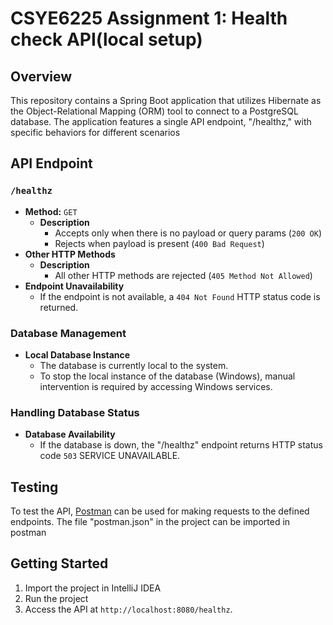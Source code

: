 # CSYE6225 Assignment 1: Health check API(local setup)

## Overview

This repository contains a Spring Boot application that utilizes Hibernate as the Object-Relational Mapping (ORM) tool to connect to a PostgreSQL database. The application features a single API endpoint, "/healthz," with specific behaviors for different scenarios
 
## API Endpoint

### `/healthz`

- **Method:** `GET`
    - **Description** 
      - Accepts only when there is no payload or query params (`200 OK`)
      - Rejects when payload is present (`400 Bad Request`)
- **Other HTTP Methods**
    - **Description**
      - All other HTTP methods are rejected (`405 Method Not Allowed`)
- **Endpoint Unavailability**
  - If the endpoint is not available, a `404 Not Found` HTTP status code is returned.

### Database Management

- **Local Database Instance**
    - The database is currently local to the system.
    - To stop the local instance of the database (Windows), manual intervention is required by accessing Windows services.

### Handling Database Status

- **Database Availability**
    - If the database is down, the "/healthz" endpoint returns HTTP status code `503` SERVICE UNAVAILABLE.

## Testing

To test the API, [Postman](https://www.postman.com/) can be used for making requests to the defined endpoints.
The file "postman.json" in the project can be imported in postman

## Getting Started

1. Import the project in IntelliJ IDEA
2. Run the project
3. Access the API at `http://localhost:8080/healthz`.
